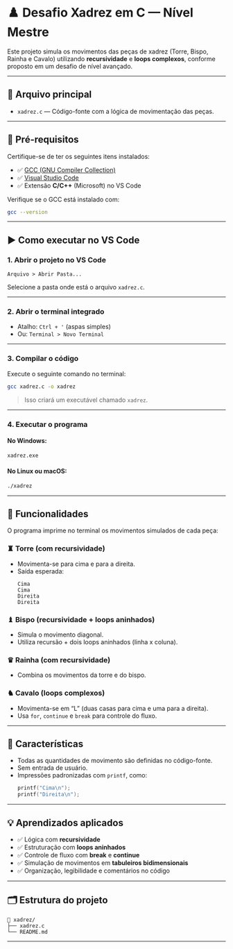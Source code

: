 # ♟️ Desafio Xadrez em C — Nível Mestre

Este projeto simula os movimentos das peças de xadrez (Torre, Bispo, Rainha e Cavalo) utilizando **recursividade** e **loops complexos**, conforme proposto em um desafio de nível avançado.

---

## 📄 Arquivo principal

- `xadrez.c` — Código-fonte com a lógica de movimentação das peças.

---

## 🧰 Pré-requisitos

Certifique-se de ter os seguintes itens instalados:

- ✅ [GCC (GNU Compiler Collection)](https://gcc.gnu.org/)
- ✅ [Visual Studio Code](https://code.visualstudio.com/)
- ✅ Extensão **C/C++** (Microsoft) no VS Code

Verifique se o GCC está instalado com:

```bash
gcc --version
```

---

## ▶️ Como executar no VS Code

### 1. Abrir o projeto no VS Code

```text
Arquivo > Abrir Pasta...
```

Selecione a pasta onde está o arquivo `xadrez.c`.

---

### 2. Abrir o terminal integrado

- Atalho: `Ctrl + '` (aspas simples)
- Ou: `Terminal > Novo Terminal`

---

### 3. Compilar o código

Execute o seguinte comando no terminal:

```bash
gcc xadrez.c -o xadrez
```

> Isso criará um executável chamado `xadrez`.

---

### 4. Executar o programa

#### No Windows:

```bash
xadrez.exe
```

#### No Linux ou macOS:

```bash
./xadrez
```

---

## 🧠 Funcionalidades

O programa imprime no terminal os movimentos simulados de cada peça:

### ♜ Torre (com recursividade)

- Movimenta-se para cima e para a direita.
- Saída esperada:
  ```text
  Cima
  Cima
  Direita
  Direita
  ```

### ♝ Bispo (recursividade + loops aninhados)

- Simula o movimento diagonal.
- Utiliza recursão + dois loops aninhados (linha x coluna).

### ♛ Rainha (com recursividade)

- Combina os movimentos da torre e do bispo.

### ♞ Cavalo (loops complexos)

- Movimenta-se em “L” (duas casas para cima e uma para a direita).
- Usa `for`, `continue` e `break` para controle do fluxo.

---

## 📌 Características

- Todas as quantidades de movimento são definidas no código-fonte.
- Sem entrada de usuário.
- Impressões padronizadas com `printf`, como:
  ```c
  printf("Cima\n");
  printf("Direita\n");
  ```

---

## 💡 Aprendizados aplicados

- ✅ Lógica com **recursividade**
- ✅ Estruturação com **loops aninhados**
- ✅ Controle de fluxo com **break** e **continue**
- ✅ Simulação de movimentos em **tabuleiros bidimensionais**
- ✅ Organização, legibilidade e comentários no código

---

## 🗂️ Estrutura do projeto

```
📁 xadrez/
├── xadrez.c
└── README.md
```

---
